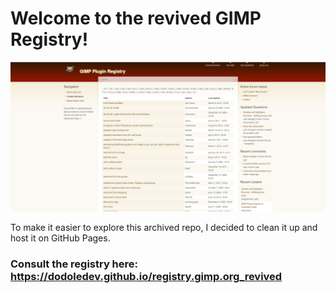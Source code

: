 # Welcome to the revived GIMP Registry!

![Screenshot](.github/Gimp-repo-screen.png)

To make it easier to explore this archived repo, I decided to clean it up and host it on GitHub Pages.

### Consult the registry here: https://dodoledev.github.io/registry.gimp.org_revived